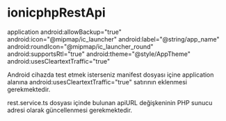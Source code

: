 # ionicphpRestApi

application
        android:allowBackup="true"
        android:icon="@mipmap/ic_launcher"
        android:label="@string/app_name"
        android:roundIcon="@mipmap/ic_launcher_round"
        android:supportsRtl="true"
        android:theme="@style/AppTheme"
        android:usesCleartextTraffic="true"

Android cihazda test etmek isterseniz manifest dosyası içine application alanına android:usesCleartextTraffic="true" satırının eklenmesi gerekmektedir.
  
rest.service.ts dosyası içinde bulunan apiURL değişkeninin PHP sunucu adresi olarak güncellenmesi gerekmektedir.

